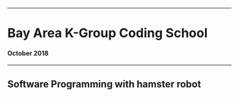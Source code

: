 -----------------------------------------
# Bay Area K-Group Coding School
#### October 2018
                   
-----------------------------------------
## Software Programming with hamster robot
                             
                             

